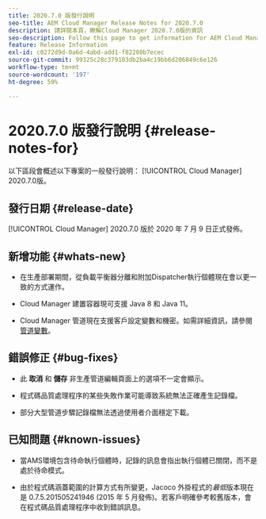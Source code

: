 ```yaml
---
title: 2020.7.0 版發行說明
seo-title: AEM Cloud Manager Release Notes for 2020.7.0
description: 請詳閱本頁，瞭解Cloud Manager 2020.7.0版的資訊
seo-description: Follow this page to get information for AEM Cloud Manager Release 2020.7.0
feature: Release Information
exl-id: c0272d9d-0a6d-4abd-add1-f82280b7ecec
source-git-commit: 99325c28c379103db2ba4c19bb6d206849c6e126
workflow-type: tm+mt
source-wordcount: '197'
ht-degree: 59%

---
```


# 2020.7.0 版發行說明 {#release-notes-for}

以下區段會概述以下專案的一般發行說明： [!UICONTROL Cloud Manager] 2020.7.0版。

## 發行日期 {#release-date}

[!UICONTROL Cloud Manager] 2020.7.0 版於 2020 年 7 月 9 日正式發佈。

## 新增功能 {#whats-new}

* 在生產部署期間，從負載平衡器分離和附加Dispatcher執行個體現在會以更一致的方式運作。

* Cloud Manager 建置容器現可支援 Java 8 和 Java 11。

* Cloud Manager 管道現在支援客戶設定變數和機密。如需詳細資訊，請參閱[管道變數](/help/getting-started/build-environment.md#pipeline-variables)。

## 錯誤修正 {#bug-fixes}

* 此 **取消** 和 **儲存** 非生產管道編輯頁面上的選項不一定會顯示。

* 程式碼品質處理程序的某些失敗作業可能導致系統無法正確產生記錄檔。

* 部分大型管道步驟記錄檔無法透過使用者介面穩定下載。

## 已知問題 {#known-issues}

* 當AMS環境包含待命執行個體時，記錄的訊息會指出執行個體已關閉，而不是處於待命模式。

* 由於程式碼涵蓋範圍的計算方式有所變更，Jacoco 外掛程式的&#x200B;_最低_&#x200B;版本現在是 0.7.5.201505241946 (2015 年 5 月發佈)。若客戶明確參考較舊版本，會在程式碼品質處理程序中收到錯誤訊息。
